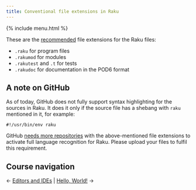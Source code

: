 ```yaml
---
title: Conventional file extensions in Raku
---
```


{% include menu.html %}

These are the [recommended](https://github.com/Raku/problem-solving/blob/master/solutions/language/Path-to-Raku.md#extensions) file extensions for the Raku files:

* `.raku` for program files
* `.rakumod` for modules
* `.rakutest` and `.t` for tests
* `.rakudoc` for documentation in the POD6 format

## A note on GitHub

As of today, GitHub does not fully support syntax highlighting for the sources in Raku. It does it only if the source file has a shebang with `raku` mentioned in it, for example:

    #!/usr/bin/env raku

GitHub [needs more repositories](https://github.com/github/linguist/pull/5104#pullrequestreview-545723766) with the above-mentioned file extensions to activate full language recognition for Raku. Please upload your files to fulfil this requirement.

## Course navigation

← [Editors and IDEs](../editors-and-ides) | [Hello, World!](../hello-world) →
